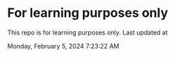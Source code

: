 # For learning purposes only
This repo is for learning purposes only.
Last updated at

Monday, February 5, 2024 7:23:22 AM

